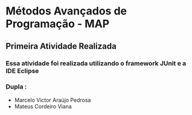 # Métodos Avançados de Programação - MAP
## Primeira Atividade Realizada
### Essa atividade foi realizada utilizando o framework JUnit e a IDE Eclipse  

### Dupla :
- Marcelo Victor Araújo Pedrosa
- Mateus Cordeiro Viana
